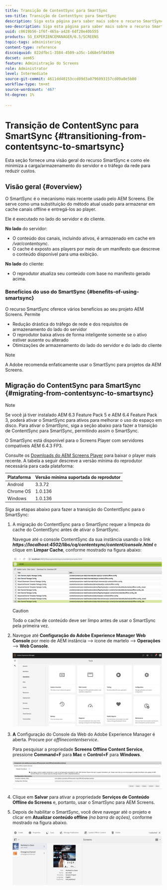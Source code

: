 ```yaml
---
title: Transição de ContentSync para SmartSync
seo-title: Transição de ContentSync para SmartSync
description: Siga esta página para saber mais sobre o recurso SmartSync e como fazer a transição de ContentSync para SmartSync.
seo-description: Siga esta página para saber mais sobre o recurso SmartSync e como fazer a transição de ContentSync para SmartSync.
uuid: c0619b56-1f6f-465a-a428-6df28e40b555
products: SG_EXPERIENCEMANAGER/6.5/SCREENS
topic-tags: administering
content-type: reference
discoiquuid: 822dfbc1-3584-4509-a35c-1d68e5f84509
docset: aem65
feature: Administração do Screens
role: Administrator
level: Intermediate
source-git-commit: 4611dd40153ccd09d3a0796093157cd09a8e5b80
workflow-type: tm+mt
source-wordcount: '467'
ht-degree: 1%

---
```



# Transição de ContentSync para SmartSync {#transitioning-from-contentsync-to-smartsync}

Esta seção fornece uma visão geral do recurso SmartSync e como ele minimiza a carga/armazenamento do servidor e o tráfego da rede para reduzir custos.

## Visão geral {#overview}

O SmartSync é o mecanismo mais recente usado pelo AEM Screens. Ele serve como uma substituição do método atual usado para armazenar em cache canais offline e entregá-los ao player.

Ele é executado no lado do servidor e do cliente.

**No lado** do servidor:

* O conteúdo dos canais, incluindo ativos, é armazenado em cache em */var/contentsync*.
* O cache é exposto aos players por meio de um manifesto que descreve o conteúdo disponível para uma exibição.

**No lado** do cliente:

* O reprodutor atualiza seu conteúdo com base no manifesto gerado acima.

### Benefícios do uso do SmartSync {#benefits-of-using-smartsync}

O recurso SmartSync oferece vários benefícios ao seu projeto AEM Screens. Permite

* Redução drástica do tráfego de rede e dos requisitos de armazenamento do lado do servidor
* O reprodutor baixa ativos de forma inteligente somente se o ativo estiver ausente ou alterado
* Otimizações de armazenamento do lado do servidor e do lado do cliente

>[!NOTE]
>
>A Adobe recomenda enfaticamente usar o SmartSync para projetos da AEM Screens.

## Migração do ContentSync para SmartSync {#migrating-from-contentsync-to-smartsync}

>[!NOTE]
>
>Se você já tiver instalado AEM 6.3 Feature Pack 5 e AEM 6.4 Feature Pack 3, poderá ativar o SmartSync para ativos para melhorar o uso do espaço em disco. Para ativar o SmartSync, siga a seção abaixo para fazer a transição de ContentSync para SmartSync, permitindo assim o SmartSync.
>
>O SmartSync está disponível para o Screens Player com servidores compatíveis AEM 6.4.3 FP3.
>
>Consulte os [Downloads do AEM Screens Player](https://download.macromedia.com/screens/) para baixar o player mais recente. A tabela a seguir descreve a versão mínima do reprodutor necessária para cada plataforma:

| **Plataforma** | **Versão mínima suportada do reprodutor** |
|---|---|
| Android | 3.3.72 |
| Chrome OS | 1.0.136 |
| Windows | 1.0.136 |

Siga as etapas abaixo para fazer a transição do ContentSync para o SmartSync:

1. A migração do ContentSync para o SmartSync requer a limpeza do cache do ContentSync antes de ativar o SmartSync.

   Navegue até o console ContentSync da sua instância usando o link ***https://localhost:4502/libs/cq/contentsync/content/console.html*** e clique em **Limpar Cache**, conforme mostrado na figura abaixo:

   ![clear_contesync_cache](assets/clear_contesync_cache.png)

   >[!CAUTION]
   >
   >Todo o cache de conteúdo deve ser limpo antes de usar o SmartSync pela primeira vez.

1. Navegue até **Configuração do Adobe Experience Manager Web Console** por meio de AEM instância —> ícone de martelo —> **Operações** —> **Web Console**.

   ![screen_shot_2019-02-11at15339pm](assets/screen_shot_2019-02-11at15339pm.png)

1. **A** Configuração do Console da Web do Adobe Experience Manager é aberta. Procure por *offlinecontentservice*.

   Para pesquisar a propriedade **Screens Offline Content Service**, pressione **Command+F** para **Mac** e **Control+F** para **Windows**.

   ![screen_shot_2019-02-19at22643pm](assets/screen_shot_2019-02-19at22643pm.png)

1. Clique em **Salvar** para ativar a propriedade **Serviços de Conteúdo Offline do Screens** e, portanto, usar o SmartSync para AEM Screens.
1. Depois de habilitar o SmartSync, você deve navegar até o projeto e clicar em **Atualizar conteúdo offline** *(na barra de ações),* conforme mostrado na figura abaixo.

   ![screen_shot_2019-02-25at102605am](assets/screen_shot_2019-02-25at102605am.png)